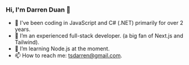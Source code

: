 ### Hi, I'm Darren Duan 👋

- 🔭 I've been coding in JavaScript and C# (.NET) primarily for over 2 years.
- 🌱 I’m an experienced full-stack developer. (a big fan of Next.js and Tailwind).
- 🤔 I’m learning Node.js at the moment.
- 📫 How to reach me: tsdarren@gmail.com.

